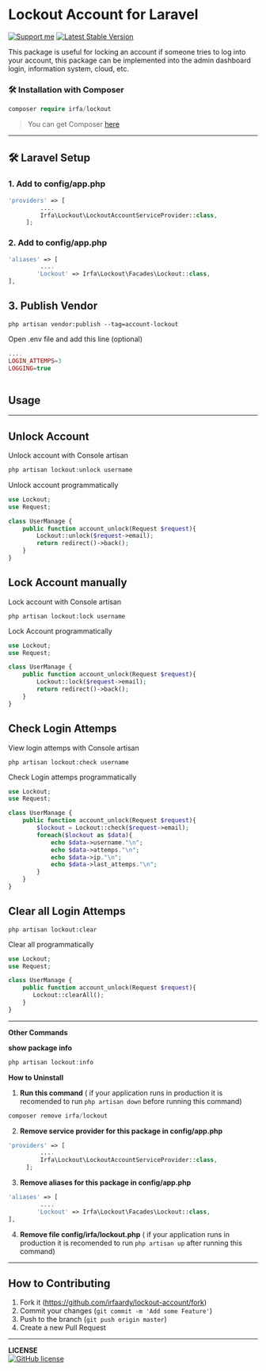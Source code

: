 

# **Lockout Account  for  Laravel**
 [![Support me](https://img.shields.io/badge/Support-Buy%20me%20a%20coffee-yellow.svg?style=flat-square)](https://www.buymeacoffee.com/OBaAofN) [![Latest Stable Version](https://poser.pugx.org/irfa/lockout/v)](//packagist.org/packages/irfa/lockout) 


This package is useful for locking an account if someone tries to log into your account, this package can be implemented into the admin dashboard login, information system, cloud, etc.


<h3>🛠️ Installation with Composer </h3>

```php
composer require irfa/lockout
```

>You can get Composer [ here]( https://getcomposer.org/download/)

***
<h2>🛠️ Laravel Setup </h2>

<h3>1. Add to config/app.php</h3>

```php
'providers' => [
      	 ....
         Irfa\Lockout\LockoutAccountServiceProvider::class, 
     ];
```

<h3>2. Add to config/app.php</h3>

```php
'aliases' => [
         ....
    	'Lockout' => Irfa\Lockout\Facades\Lockout::class,
],
```

  <h2>3. Publish Vendor</h2>


    php artisan vendor:publish --tag=account-lockout

Open .env file and add this line (optional)

```php
....
LOGIN_ATTEMPS=3
LOGGING=true
    
```



<h2>Usage</h2>

<hr>

<h2>Unlock Account</h2>

Unlock account with Console artisan

```php
php artisan lockout:unlock username
```

Unlock account programmatically

```php
use Lockout;
use Request;

class UserManage {
	public function account_unlock(Request $request){
        Lockout::unlock($request->email);
        return redirect()->back();
    }
}
```



<h2> Lock Account manually</h2>

Lock account with Console artisan

```
php artisan lockout:lock username
```

Lock Account programmatically

```php
use Lockout;
use Request;

class UserManage {
	public function account_unlock(Request $request){
        Lockout::lock($request->email);
        return redirect()->back();
    }
}
```

<h2> Check Login Attemps</h2>

View login attemps with Console artisan

```
php artisan lockout:check username
```

Check Login attemps programmatically

```php
use Lockout;
use Request;

class UserManage {
	public function account_unlock(Request $request){
        $lockout = Lockout::check($request->email);
        foreach($lockout as $data){
            echo $data->username."\n";
            echo $data->attemps."\n";
            echo $data->ip."\n";
            echo $data->last_attemps."\n";
        }
    }
}
```

<h2>Clear all Login Attemps</h2>

```
php artisan lockout:clear
```

Clear all programmatically

```php
use Lockout;
use Request;

class UserManage {
	public function account_unlock(Request $request){
       Lockout::clearAll();
    }
}
```

------

**Other Commands**

**show package info**

```php
php artisan lockout:info
```

**How to Uninstall**

1. **Run this command** 
   ( if your application runs in production it is recomended to run ``php artisan down`` before running this command)

```php
composer remove irfa/lockout
```

2. **Remove service provider for this package in config/app.php**

```php
'providers' => [
      	 ....
         Irfa\Lockout\LockoutAccountServiceProvider::class, 
     ];
```

3. **Remove aliases for this package in config/app.php**

```php
'aliases' => [
         ....
    	'Lockout' => Irfa\Lockout\Facades\Lockout::class,
],
```

4. **Remove file config/irfa/lockout.php** 
   ( if your application runs in production it is recomended to run ``php artisan up`` after running this command)

------

## How to Contributing

1. Fork it (<https://github.com/irfaardy/lockout-account/fork>)
3. Commit your changes (`git commit -m 'Add some Feature'`)
4. Push to the branch (`git push origin master`)
5. Create a new Pull Request
***

**LICENSE**<br>
<a href="https://github.com/irfaardy/lockout-account/blob/master/LICENSE"><img alt="GitHub license" src="https://img.shields.io/github/license/irfaardy/lockout-account?style=for-the-badge"></a>

